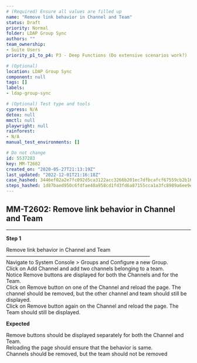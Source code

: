 ```yaml
---
# (Required) Ensure all values are filled up
name: "Remove link behavior in Channel and Team"
status: Draft
priority: Normal
folder: LDAP Group Sync
authors: ""
team_ownership:
- Suite Users
priority_p1_to_p4: P3 - Deep Functions (Do extensive scenarios work?)

# (Optional)
location: LDAP Group Sync
component: null
tags: []
labels:
- ldap-group-sync

# (Optional) Test type and tools
cypress: N/A
detox: null
mmctl: null
playwright: null
rainforest:
- N/A
manual_test_environments: []

# Do not change
id: 5537283
key: MM-T2602
created_on: "2020-05-27T21:13:19Z"
last_updated: "2022-12-01T21:16:18Z"
case_hashed: 3446ef02a2e7fc092d5ca3122acc3266b201ec7dfbcafcf67559cb2b161957cae9e204ac030f0e3bd8ea1f693174cabd
steps_hashed: 1d87baed950c6fdfae40a958cd1fd3fd6a87155cca1a3fc8989a6ee9e7e4911541868c3784767e5467138bb2489ea38a
---
```


<!-- (Auto-generated) Based on frontmatter's "key" and "name" -->

## MM-T2602: Remove link behavior in Channel and Team

---

**Step 1**

Remove link behavior in Channel and Team\
————————————————————————————\
Navigate to System Console > Groups and Configure a new Group.\
Click on Add Channel and add two channels belonging to a team.\
Notice Remove buttons are displayed for both the Channels and for the Team.\
Click on Remove button on one of the Channel and reload the page. The channel should be removed, but the other channel and team should still be displayed.\
Click on Remove button again on the Channel and reload the page. The Team should still be displayed.

**Expected**

Remove buttons should be displayed separately for both the Channel and Team.\
Reloading the page should ensure that the behavior is same.\
Channels should be removed, but the team should not be removed

